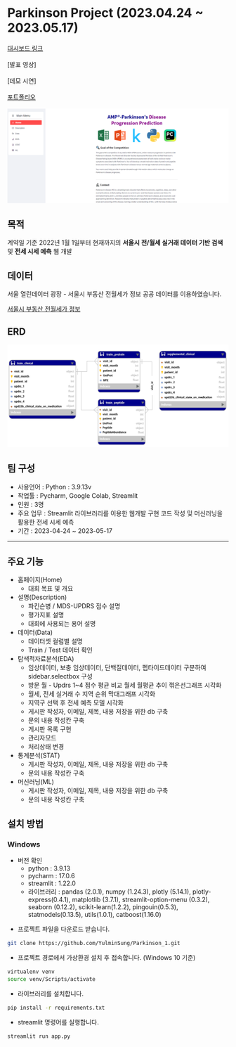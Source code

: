 # Parkinson Project (2023.04.24 ~ 2023.05.17)

[대시보드 링크](https://yulminsung-parkinson-1-app-7xcgv0.streamlit.app/) <br/><br/>
[발표 영상] <br/><br/>
[데모 시연] <br/><br/>
[포트폴리오](https://github.com/YulminSung/Parkinson_1/tree/059eb9e34efac9167f72358b9c93ec2420ba6f77/pdf)<br/><br/>
![screensh](img/홈페이지.png)

## 목적
계약일 기준 2022년 1월 1일부터 현재까지의 **서울시 전/월세 실거래 데이터 기반 검색** 및 **전세 시세 예측** 웹 개발

## 데이터
서울 열린데이터 광장 - 서울시 부동산 전월세가 정보 공공 데이터를 이용하였습니다.

[서울시 부동산 전월세가 정보](https://data.seoul.go.kr/dataList/OA-21276/S/1/datasetView.do)

## ERD
![screensh](img/erd.png)

## 팀 구성
- 사용언어 : Python : 3.9.13v
- 작업툴 : Pycharm, Google Colab, Streamlit
- 인원 : 3명
- 주요 업무 : Streamlit 라이브러리를 이용한 웹개발 구현 코드 작성 및 머신러닝을 활용한 전세 시세 예측
- 기간 : 2023-04-24 ~ 2023-05-17
***

## 주요 기능
- 홈페이지(Home)
    - 대회 목표 및 개요
- 설명(Description)
    - 파킨슨병 / MDS-UPDRS 점수 설명
    - 평가지표 설명
    - 대회에 사용되는 용어 설명
- 데이터(Data)
    - 데이터셋 컬럼별 설명
    - Train / Test 데이터 확인
- 탐색적자료분석(EDA)
    - 임상데이터, 보충 임상데이터, 단백질데이터, 펩타이드데이터 구분하여 sidebar.selectbox 구성
    - 방문 월 - Updrs 1~4 점수 평균 비교 월세 월평균 추이 꺾은선그래프 시각화
    - 월세, 전세 실거래 수 지역 순위 막대그래프 시각화
    - 지역구 선택 후 전세 예측 모델 시각화
    - 게시판 작성자, 이메일, 제목, 내용 저장을 위한 db 구축
    - 문의 내용 작성칸 구축
    - 게시판 목록 구현
    - 관리자모드
    - 처리상태 변경
- 통계분석(STAT)
    - 게시판 작성자, 이메일, 제목, 내용 저장을 위한 db 구축
    - 문의 내용 작성칸 구축
- 머신러닝(ML)
    - 게시판 작성자, 이메일, 제목, 내용 저장을 위한 db 구축
    - 문의 내용 작성칸 구축

## 설치 방법
### Windows
+ 버전 확인
    - python : 3.9.13
    - pycharm : 17.0.6
    - streamlit : 1.22.0
    - 라이브러리 :  pandas (2.0.1), numpy (1.24.3), plotly (5.14.1), plotly-express(0.4.1), matplotlib (3.7.1), streamlit-option-menu (0.3.2), seaborn (0.12.2), scikit-learn(1.2.2), pingouin(0.5.3), statmodels(0.13.5), utils(1.0.1), catboost(1.16.0) 

- 프로젝트 파일을 다운로드 받습니다. 

```bash
git clone https://github.com/YulminSung/Parkinson_1.git
```

- 프로젝트 경로에서 가상환경 설치 후 접속합니다. (Windows 10 기준)
```bash
virtualenv venv
source venv/Scripts/activate
```

- 라이브러리를 설치합니다. 
```bash
pip install -r requirements.txt
```

- streamlit 명령어를 실행합니다. 
```bash
streamlit run app.py
```